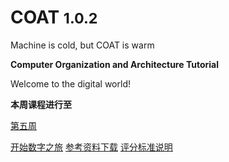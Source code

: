 <!-- _coverpage.md -->


# COAT <small>1.0.2</small>

Machine is cold, but COAT is warm

**Computer Organization and Architecture Tutorial**

Welcome to the digital world!

**本周课程进行至**

[第五周](#第五周)


[开始数字之旅](#写在前面)
[参考资料下载](reference)
[评分标准说明](grading)
